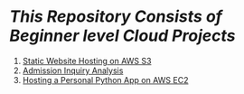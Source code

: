 # *This Repository Consists of Beginner level Cloud Projects*

1. [Static Website Hosting on AWS S3](https://github.com/Pranith1Kumar/AWS-Shelf/tree/727f348d00876fe1aec213236e379c6612561865/Beginner/Static%20Website%20hosting%20using%20S3)
2. [Admission Inquiry Analysis](https://github.com/Pranith1Kumar/AWS-Shelf/tree/c1df533cb74c3bcfc0a8721d45e5ccc80b930478/Beginner/Admission%20Inquiry%20Analysis)
3. [Hosting a Personal Python App on AWS EC2](https://github.com/Pranith1Kumar/AWS-Shelf/tree/e56fa8e7d63dbcf7f61c5ee574c5a3078e0ca415/Beginner/Hosting%20a%20Personal%20Python%20App%20on%20AWS%20EC2)
